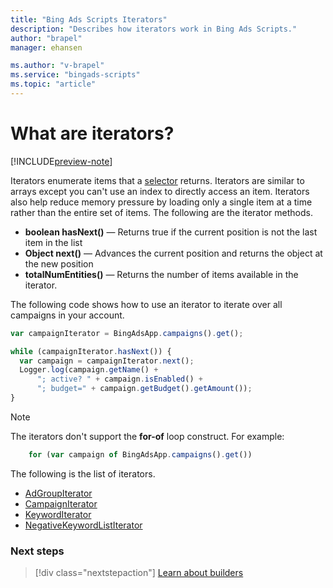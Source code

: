 ```yaml
---
title: "Bing Ads Scripts Iterators"
description: "Describes how iterators work in Bing Ads Scripts."
author: "brapel"
manager: ehansen

ms.author: "v-brapel"
ms.service: "bingads-scripts"
ms.topic: "article"
---
```


# What are iterators?

[!INCLUDE[preview-note](../includes/preview-note.md)]

Iterators enumerate items that a [selector](selectors.md) returns. Iterators are similar to arrays except you can't use an index to directly access an item. Iterators also help reduce memory pressure by loading only a single item at a time rather than the entire set of items. The following are the iterator methods.

- **boolean hasNext()** &mdash; Returns true if the current position is not the last item in the list
- **Object next()** &mdash; Advances the current position and returns the object at the new position
- **totalNumEntities()** &mdash; Returns the number of items available in the iterator.

The following code shows how to use an iterator to iterate over all campaigns in your account.

```javascript
var campaignIterator = BingAdsApp.campaigns().get();

while (campaignIterator.hasNext()) {
  var campaign = campaignIterator.next();
  Logger.log(campaign.getName() +
      "; active? " + campaign.isEnabled() +
      "; budget=" + campaign.getBudget().getAmount());
}
```

> [!NOTE]
> The iterators don't support the **for-of** loop construct. For example:
>  
> ```javascript
>     for (var campaign of BingAdsApp.campaigns().get())
> ```

The following is the list of iterators.

- [AdGroupIterator](../reference/AdGroupIterator.md)
- [CampaignIterator](../reference/CampaignIterator.md)
- [KeywordIterator](../reference/KeywordIterator.md)
- [NegativeKeywordListIterator](../reference/NegativeKeywordListIterator.md)

### Next steps

> [!div class="nextstepaction"]
> [Learn about builders](./builders.md)